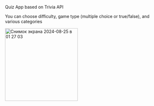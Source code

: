 Quiz App based on Trivia API

You can choose difficulty, game type (multiple choice or true/false), and various categories

<img width="240" alt="Снимок экрана 2024-08-25 в 01 27 03" src="https://github.com/user-attachments/assets/034f3852-55be-4d60-bb40-ccb07616b911">
